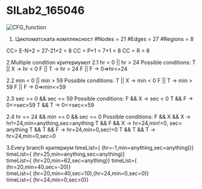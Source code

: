 # SILab2_165046
![CFG_function](https://user-images.githubusercontent.com/58486697/120121021-875f5780-c1a1-11eb-9407-9f64de7de42b.png)


1. Цикломатската комплексност
#Nodes = 21
#Edges = 27
#Regions = 8

CC= E-N+2 = 27-21+2 = 8
CC = P+1 = 7+1 = 8
CC = R = 8

2.Multiple condition критериумот
2.1 hr < 0 || hr > 24
Possible conditions:
T || X -> hr < 0
F || T -> hr > 24
F || F -> 0=>hr<=24

2.2 min < 0 || min > 59
Possible conditions:
T || X -> min < 0
F || T -> min > 59
F || F -> 0=>min<=59

2.3 sec >= 0 && sec <= 59
Possible conditions:
F && X -> sec < 0
T && F -> 0<=sec>59
T && T -> 0<=sec<=59

2.4 hr == 24 && min == 0 && sec == 0
Possible conditions:
F && X && X -> hr!=24,min=anything,sec=anything
T && F && X -> hr=24,min!=0, sec= anything
T && T && F -> hr=24,min=0,sec!=0
T && T && T -> hr=24,min=0,sec=0

3.Every branch критериум
timeList={ (hr=-1,min=anything,sec=anything))}	
timeList={ (hr=25,min=anything,sec=anything)}	
timeList={ (hr=20,min=62,sec=anything)}	
timeList={ (hr=20,min=40,sec=-20)}	
timeList={ (hr=20,min=40,sec=10),(hr=24,min=0,sec=0)}	
timeList={ (hr=24,min>0,sec>0)}
